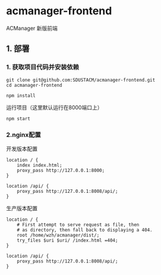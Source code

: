 # acmanager-frontend
ACManager 新版前端
## 1. 部署
### 1. 获取项目代码并安装依赖
```shell
git clone git@github.com:SDUSTACM/acmanager-frontend.git
cd acmanager-frontend
```
```shell
npm install
```
运行项目（这里默认运行在8000端口上）
```shell
npm start
```
### 2.nginx配置
开发版本配置
```
location / {
    index index.html;
    proxy_pass http://127.0.0.1:8000;
}

location /api/ {
    proxy_pass http://127.0.0.1:8008/api/;
}
```
生产版本配置
```
location / {
    # First attempt to serve request as file, then
    # as directory, then fall back to displaying a 404.
    root /home/wzh/acmanager/dist/;
    try_files $uri $uri/ /index.html =404;
}

location /api/ {
    proxy_pass http://127.0.0.1:8008/api/;
}
```
